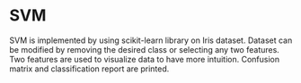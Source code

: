# SVM
SVM is implemented by using scikit-learn library on Iris dataset.
Dataset can be modified by removing the desired class or selecting any two features. Two features are used to visualize data to have more intuition. Confusion matrix and classification report are printed. 

